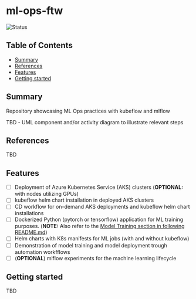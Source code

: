 # ml-ops-ftw

![Status](https://img.shields.io/badge/Status-On%20Hold-yellow)

## Table of Contents

+ [Summary](#summary)
+ [References](#references)
+ [Features](#features)
+ [Getting started](#getting-started)

## Summary

Repository showcasing ML Ops practices with kubeflow and mlflow

TBD - UML component and/or activity diagram to illustrate relevant steps 

## References

TBD

## Features

- [ ] Deployment of Azure Kubernetes Service (AKS) clusters (**OPTIONAL:** with nodes utilizing GPUs)
- [ ] kubeflow helm chart installation in deployed AKS clusters
- [ ] CD workflow for on-demand AKS deployments and kubeflow helm chart installations
- [ ] Dockerized Python (pytorch or tensorflow) application for ML training purposes. (**NOTE:** Also refer to the [Model Training section in following README.md](./python/README.md))
- [ ] Helm charts with K8s manifests for ML jobs (with and without kubeflow)
- [ ] Demonstration of model training and model deployment trough automation workfflows
- [ ] (**OPTIONAL**) mlflow experiments for the machine learning lifecycle

## Getting started

TBD
